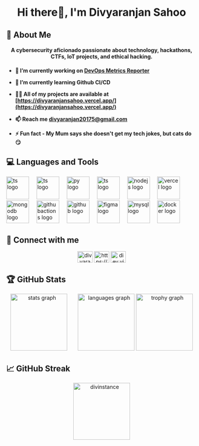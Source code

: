 <h1 align="center">Hi there👋, I'm Divyaranjan Sahoo</h1>

## 👨 About Me

<h4 align="center">A cybersecurity aficionado passionate about technology, hackathons, CTFs, IoT projects, and ethical hacking.</h5>
<h4>
  
- 🔭 I’m currently working on [DevOps Metrics Reporter](https://github.com/DivInstance/DevOps-Metrics-Reporter)
  
- 🌱 I’m currently learning Github CI/CD
  
- 👨‍💻 All of my projects are available at [https://divyaranjansahoo.vercel.app/](https://divyaranjansahoo.vercel.app/)

- 📫 Reach me **divyaranjan20175@gmail.com**

- ⚡ Fun fact - **My Mum says she doesn't get my tech jokes, but cats do 😏**
</h5>

## 💻 Languages and Tools

<div align="left">
  <img src="https://skillicons.dev/icons?i=ts" height="60" alt="ts logo"  />
  <img width="12" />
  <img src="https://skillicons.dev/icons?i=java" height="60" alt="ts logo"  />
  <img width="12" />
  <img src="https://skillicons.dev/icons?i=py" height="60" alt="py logo"  />
  <img width="12" />
  <img src="https://skillicons.dev/icons?i=js" height="60" alt="ts logo"  />
  <img width="12" />
  <img src="https://skillicons.dev/icons?i=aws" height="60" alt="nodejs logo"  />
  <img width="12" />
  <img src="https://skillicons.dev/icons?i=vercel" height="60" alt="vercel logo"  />
  <img width="12" />
  <img src="https://skillicons.dev/icons?i=mongodb" height="60" alt="mongodb logo"  />
  <img width="12" />
  <img src="https://skillicons.dev/icons?i=githubactions" height="60" alt="githubactions logo"  />
  <img width="12" />
  <img src="https://skillicons.dev/icons?i=github" height="60" alt="github logo"  />
  <img width="12" />
  <img src="https://skillicons.dev/icons?i=figma" height="60" alt="figma logo"  />
  <img width="12" />
  <img src="https://skillicons.dev/icons?i=mysql" height="60" alt="mysql logo"  />
  <img width="12" />
  <img src="https://skillicons.dev/icons?i=docker" height="60" alt="docker logo"  />
  <img width="12" />
</div>

## 📲 Connect with me
<p align="center">
<a href="https://linkedin.com/in/divyaranjan~sahoo" target="blank"><img align="center" src="https://raw.githubusercontent.com/rahuldkjain/github-profile-readme-generator/master/src/images/icons/Social/linked-in-alt.svg" alt="divyaranjan~sahoo" height="30" width="40" /></a>
<a href="https://stackoverflow.com/users/https://stackoverflow.com/users/31154691/divyaranjan-sahoo" target="blank"><img align="center" src="https://raw.githubusercontent.com/rahuldkjain/github-profile-readme-generator/master/src/images/icons/Social/stack-overflow.svg" alt="https://stackoverflow.com/users/31154691/divyaranjan-sahoo" height="30" width="40" /></a>
<a href="https://instagram.com/diev.vied" target="blank"><img align="center" src="https://raw.githubusercontent.com/rahuldkjain/github-profile-readme-generator/master/src/images/icons/Social/instagram.svg" alt="diev.vied" height="30" width="40" /></a>
</p>


## 🏆 GitHub Stats

<div align="center">
  <img src="https://github-readme-stats.vercel.app/api?username=DivInstance&hide_title=false&hide_rank=false&show_icons=true&include_all_commits=true&count_private=true&disable_animations=false&theme=gotham&locale=en&hide_border=false&order=1" height="150" alt="stats graph"  /> &nbsp; &nbsp; &nbsp; 
  <img src="https://github-readme-stats.vercel.app/api/top-langs?username=DivInstance&locale=en&hide_title=false&layout=compact&card_width=320&langs_count=5&theme=gotham&hide_border=false&order=2" height="150" alt="languages graph"  />
  <img src="https://github-profile-trophy.vercel.app?username=DivInstance&theme=dracula&column=-1&row=1&margin-w=8&margin-h=8&no-bg=true&no-frame=true&order=4" height="150" alt="trophy graph"  />

</div>

## 📈 GitHub Streak
<div align="center">
  <img src="https://streak-stats.demolab.com/?user=divinstance&theme=gotham&column=-1&row=1&margin-w=8&margin-h=8&no-bg=true&no-frame=true&order=4" height="150" alt="divinstance" />
</div>

